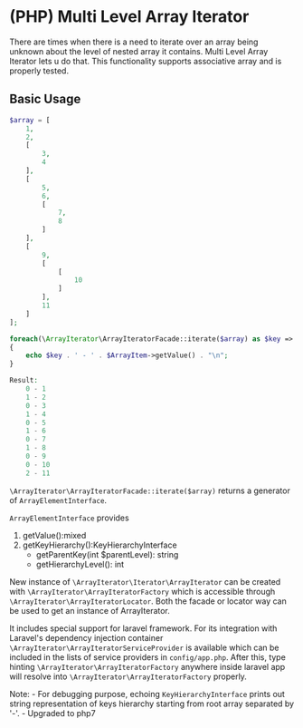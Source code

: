 # (PHP) Multi Level Array Iterator

There are times when there is a need to iterate over an array being unknown about the level of nested array it contains.
Multi Level Array Iterator lets u do that. This functionality supports associative array and is properly tested.

## Basic Usage
```php
$array = [
    1,
    2,
    [
        3,
        4
    ],
    [
        5,
        6,
        [
            7,
            8
        ]
    ],
    [
        9,
        [
            [
                10
            ]
        ],
        11
    ]
];

foreach(\ArrayIterator\ArrayIteratorFacade::iterate($array) as $key => $ArrayItem)
{
    echo $key . ' - ' . $ArrayItem->getValue() . "\n";
}

Result:
    0 - 1
    1 - 2
    0 - 3
    1 - 4
    0 - 5
    1 - 6
    0 - 7
    1 - 8
    0 - 9
    0 - 10
    2 - 11
```

```\ArrayIterator\ArrayIteratorFacade::iterate($array)``` returns a generator of ```ArrayElementInterface```.

```ArrayElementInterface``` provides
   1. getValue():mixed
   2. getKeyHierarchy():KeyHierarchyInterface
       - getParentKey(int $parentLevel): string
       - getHierarchyLevel(): int

New instance of ```\ArrayIterator\Iterator\ArrayIterator``` can be created with ```\ArrayIterator\ArrayIteratorFactory``` which is accessible through
```\ArrayIterator\ArrayIteratorLocator```. Both the facade or locator way can be used to get an instance of ArrayIterator. 

It includes special support for laravel framework. For its integration with Laravel's dependency injection container ```\ArrayIterator\ArrayIteratorServiceProvider``` is available which 
can be included in the lists of service providers in ```config/app.php```. After this, type hinting ```\ArrayIterator\ArrayIteratorFactory``` anywhere inside laravel app
will resolve into ```\ArrayIterator\ArrayIteratorFactory``` properly.   

Note:
    - For debugging purpose, echoing  ``` KeyHierarchyInterface ``` prints out string representation of keys hierarchy
    starting from root array separated by '-'.
    - Upgraded to php7

